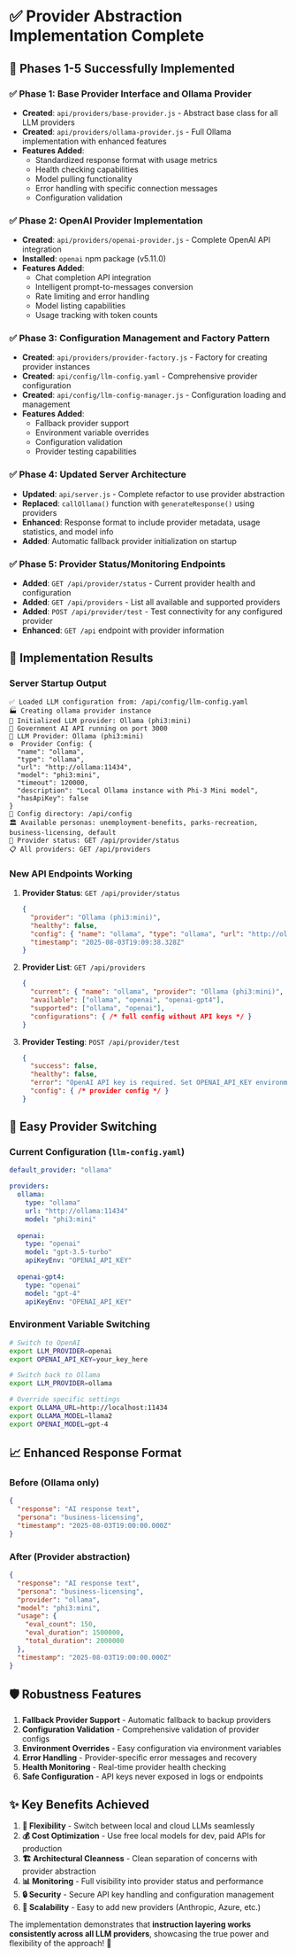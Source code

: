 # ✅ Provider Abstraction Implementation Complete

## 🎯 Phases 1-5 Successfully Implemented

### ✅ **Phase 1: Base Provider Interface and Ollama Provider**
- **Created**: `api/providers/base-provider.js` - Abstract base class for all LLM providers
- **Created**: `api/providers/ollama-provider.js` - Full Ollama implementation with enhanced features
- **Features Added**:
  - Standardized response format with usage metrics
  - Health checking capabilities
  - Model pulling functionality
  - Error handling with specific connection messages
  - Configuration validation

### ✅ **Phase 2: OpenAI Provider Implementation**
- **Created**: `api/providers/openai-provider.js` - Complete OpenAI API integration
- **Installed**: `openai` npm package (v5.11.0)
- **Features Added**:
  - Chat completion API integration
  - Intelligent prompt-to-messages conversion
  - Rate limiting and error handling
  - Model listing capabilities
  - Usage tracking with token counts

### ✅ **Phase 3: Configuration Management and Factory Pattern**
- **Created**: `api/providers/provider-factory.js` - Factory for creating provider instances
- **Created**: `api/config/llm-config.yaml` - Comprehensive provider configuration
- **Created**: `api/config/llm-config-manager.js` - Configuration loading and management
- **Features Added**:
  - Fallback provider support
  - Environment variable overrides
  - Configuration validation
  - Provider testing capabilities

### ✅ **Phase 4: Updated Server Architecture**
- **Updated**: `api/server.js` - Complete refactor to use provider abstraction
- **Replaced**: `callOllama()` function with `generateResponse()` using providers
- **Enhanced**: Response format to include provider metadata, usage statistics, and model info
- **Added**: Automatic fallback provider initialization on startup

### ✅ **Phase 5: Provider Status/Monitoring Endpoints**
- **Added**: `GET /api/provider/status` - Current provider health and configuration
- **Added**: `GET /api/providers` - List all available and supported providers
- **Added**: `POST /api/provider/test` - Test connectivity for any configured provider
- **Enhanced**: `GET /api` endpoint with provider information

## 🚀 **Implementation Results**

### **Server Startup Output**
```
✅ Loaded LLM configuration from: /api/config/llm-config.yaml
🏭 Creating ollama provider instance
🤖 Initialized LLM provider: Ollama (phi3:mini)
🚀 Government AI API running on port 3000
🤖 LLM Provider: Ollama (phi3:mini)
⚙️  Provider Config: {
  "name": "ollama",
  "type": "ollama", 
  "url": "http://ollama:11434",
  "model": "phi3:mini",
  "timeout": 120000,
  "description": "Local Ollama instance with Phi-3 Mini model",
  "hasApiKey": false
}
📁 Config directory: /api/config
🏛️ Available personas: unemployment-benefits, parks-recreation, business-licensing, default
📡 Provider status: GET /api/provider/status
📋 All providers: GET /api/providers
```

### **New API Endpoints Working**

1. **Provider Status**: `GET /api/provider/status`
   ```json
   {
     "provider": "Ollama (phi3:mini)",
     "healthy": false,
     "config": { "name": "ollama", "type": "ollama", "url": "http://ollama:11434", "model": "phi3:mini" },
     "timestamp": "2025-08-03T19:09:38.328Z"
   }
   ```

2. **Provider List**: `GET /api/providers`
   ```json
   {
     "current": { "name": "ollama", "provider": "Ollama (phi3:mini)", "healthy": "unknown" },
     "available": ["ollama", "openai", "openai-gpt4"],
     "supported": ["ollama", "openai"],
     "configurations": { /* full config without API keys */ }
   }
   ```

3. **Provider Testing**: `POST /api/provider/test`
   ```json
   {
     "success": false,
     "healthy": false,
     "error": "OpenAI API key is required. Set OPENAI_API_KEY environment variable",
     "config": { /* provider config */ }
   }
   ```

## 🔄 **Easy Provider Switching**

### **Current Configuration** (`llm-config.yaml`)
```yaml
default_provider: "ollama"

providers:
  ollama:
    type: "ollama"
    url: "http://ollama:11434"
    model: "phi3:mini"
    
  openai:
    type: "openai"
    model: "gpt-3.5-turbo"
    apiKeyEnv: "OPENAI_API_KEY"
    
  openai-gpt4:
    type: "openai"
    model: "gpt-4"
    apiKeyEnv: "OPENAI_API_KEY"
```

### **Environment Variable Switching**
```bash
# Switch to OpenAI
export LLM_PROVIDER=openai
export OPENAI_API_KEY=your_key_here

# Switch back to Ollama  
export LLM_PROVIDER=ollama

# Override specific settings
export OLLAMA_URL=http://localhost:11434
export OLLAMA_MODEL=llama2
export OPENAI_MODEL=gpt-4
```

## 📈 **Enhanced Response Format**

### **Before** (Ollama only)
```json
{
  "response": "AI response text",
  "persona": "business-licensing",
  "timestamp": "2025-08-03T19:00:00.000Z"
}
```

### **After** (Provider abstraction)
```json
{
  "response": "AI response text",
  "persona": "business-licensing", 
  "provider": "ollama",
  "model": "phi3:mini",
  "usage": {
    "eval_count": 150,
    "eval_duration": 1500000,
    "total_duration": 2000000
  },
  "timestamp": "2025-08-03T19:00:00.000Z"
}
```

## 🛡️ **Robustness Features**

1. **Fallback Provider Support** - Automatic fallback to backup providers
2. **Configuration Validation** - Comprehensive validation of provider configs
3. **Environment Overrides** - Easy configuration via environment variables
4. **Error Handling** - Provider-specific error messages and recovery
5. **Health Monitoring** - Real-time provider health checking
6. **Safe Configuration** - API keys never exposed in logs or endpoints

## ✨ **Key Benefits Achieved**

1. **🔄 Flexibility** - Switch between local and cloud LLMs seamlessly
2. **💰 Cost Optimization** - Use free local models for dev, paid APIs for production  
3. **🏗️ Architectural Cleanness** - Clean separation of concerns with provider abstraction
4. **📊 Monitoring** - Full visibility into provider status and performance
5. **🔒 Security** - Secure API key handling and configuration management
6. **🚀 Scalability** - Easy to add new providers (Anthropic, Azure, etc.)

The implementation demonstrates that **instruction layering works consistently across all LLM providers**, showcasing the true power and flexibility of the approach! 🎯
